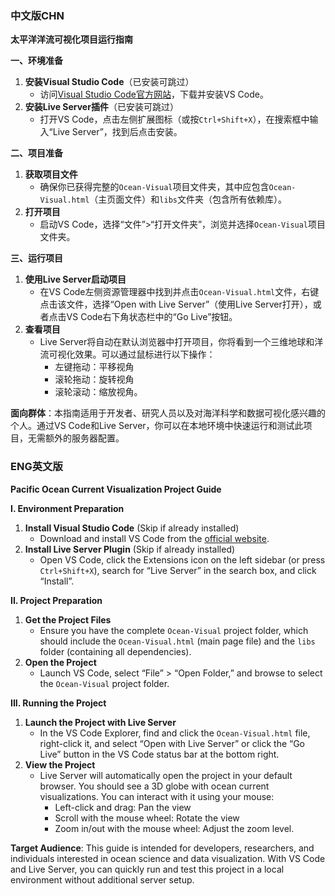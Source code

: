 ### 中文版CHN
**太平洋洋流可视化项目运行指南**

**一、环境准备**
1. **安装Visual Studio Code**（已安装可跳过）
   - 访问[Visual Studio Code官方网站](https://code.visualstudio.com/)，下载并安装VS Code。
2. **安装Live Server插件**（已安装可跳过）
   - 打开VS Code，点击左侧扩展图标（或按`Ctrl+Shift+X`），在搜索框中输入“Live Server”，找到后点击安装。

**二、项目准备**
1. **获取项目文件**
   - 确保你已获得完整的`Ocean-Visual`项目文件夹，其中应包含`Ocean-Visual.html`（主页面文件）和`libs`文件夹（包含所有依赖库）。
2. **打开项目**
   - 启动VS Code，选择“文件”>“打开文件夹”，浏览并选择`Ocean-Visual`项目文件夹。

**三、运行项目**
1. **使用Live Server启动项目**
   - 在VS Code左侧资源管理器中找到并点击`Ocean-Visual.html`文件，右键点击该文件，选择“Open with Live Server”（使用Live Server打开），或者点击VS Code右下角状态栏中的“Go Live”按钮。
2. **查看项目**
   - Live Server将自动在默认浏览器中打开项目，你将看到一个三维地球和洋流可视化效果。可以通过鼠标进行以下操作：
     - 左键拖动：平移视角
     - 滚轮拖动：旋转视角
     - 滚轮滚动：缩放视角。

**面向群体**：本指南适用于开发者、研究人员以及对海洋科学和数据可视化感兴趣的个人。通过VS Code和Live Server，你可以在本地环境中快速运行和测试此项目，无需额外的服务器配置。


### ENG英文版
**Pacific Ocean Current Visualization Project Guide**

**I. Environment Preparation**
1. **Install Visual Studio Code** (Skip if already installed)
   - Download and install VS Code from the [official website](https://code.visualstudio.com/).
2. **Install Live Server Plugin** (Skip if already installed)
   - Open VS Code, click the Extensions icon on the left sidebar (or press `Ctrl+Shift+X`), search for “Live Server” in the search box, and click “Install”.

**II. Project Preparation**
1. **Get the Project Files**
   - Ensure you have the complete `Ocean-Visual` project folder, which should include the `Ocean-Visual.html` (main page file) and the `libs` folder (containing all dependencies).
2. **Open the Project**
   - Launch VS Code, select “File” > “Open Folder,” and browse to select the `Ocean-Visual` project folder.

**III. Running the Project**
1. **Launch the Project with Live Server**
   - In the VS Code Explorer, find and click the `Ocean-Visual.html` file, right-click it, and select “Open with Live Server” or click the “Go Live” button in the VS Code status bar at the bottom right.
2. **View the Project**
   - Live Server will automatically open the project in your default browser. You should see a 3D globe with ocean current visualizations. You can interact with it using your mouse:
     - Left-click and drag: Pan the view
     - Scroll with the mouse wheel: Rotate the view
     - Zoom in/out with the mouse wheel: Adjust the zoom level.

**Target Audience**: This guide is intended for developers, researchers, and individuals interested in ocean science and data visualization. With VS Code and Live Server, you can quickly run and test this project in a local environment without additional server setup.
